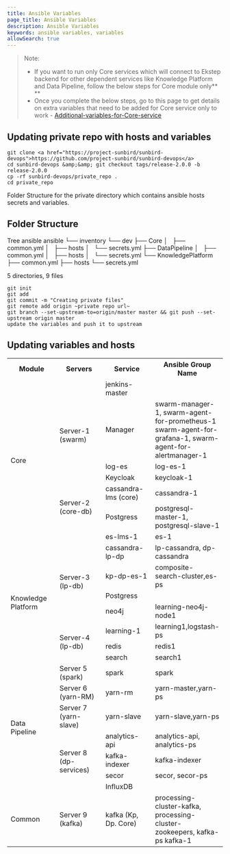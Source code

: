 ```yaml
---
title: Ansible Variables
page_title: Ansible Variables
description: Ansible Variables
keywords: ansible variables, variables
allowSearch: true
---
```

    
> Note: 
>- If you want to run only Core services which will connect to Ekstep backend for other dependent services like Knowledge Platform and Data Pipeline, follow the below steps for Core module only**   **  
>- Once you complete the below steps, go to this page to get details on extra variables that need to be added for Core service only to work - [Additional-variables-for-Core-service](AnsibleVariables-Updatingprivaterepowithhostsandvariables) 
    
    
## Updating private repo with hosts and variables

    
    git clone <a href="https://project-sunbird/sunbird-devops">https://github.com/project-sunbird/sunbird-devops</a>
    cd sunbird-devops &amp;&amp; git checkout tags/release-2.0.0 -b release-2.0.0
    cp -rf sunbird-devops/private_repo .
    cd private_repo


Folder Structure for the private directory which contains ansible hosts secrets and variables.


## Folder Structure

Tree ansible
ansible
└── inventory
    └── dev
        ├── Core
        │   ├── common.yml
        │   ├── hosts
        │   └── secrets.yml
        ├── DataPipeline
        │   ├── common.yml
        │   ├── hosts
        │   └── secrets.yml
        └── KnowledgePlatform
            ├── common.yml
            ├── hosts
            └── secrets.yml

5 directories, 9 files

    git init
    git add
    git commit -m "Creating private files"
    git remote add origin ~private repo url~
    git branch --set-upstream-to=origin/master master && git push --set-upstream origin master
    update the variables and push it to upstream


## Updating variables and hosts

<table>
  <tr>
    <th style="width:25%">Module</th>
    <th style="width:25%">Servers</th>
    <th style="width:25%">Service</th>
    <th style="width:25%">Ansible Group Name</th>
  </tr>
  <tr>
    <td rowspan="7">Core</td>
    <td></td>
    <td>jenkins-master</td>
    <td></td>
  </tr>
  <tr>
    <td rowspan="2">Server-1 (swarm)</td>
    <td>Manager</td>
    <td>swarm-manager-1, swarm-agent-for-prometheus-1 swarm-agent-for-grafana-1, swarm-agent-for-alertmanager-1</td>
  </tr>
  <tr>
    <td>log-es</td>
    <td>log-es-1</td>
  </tr>   
  <tr>
    <td rowspan="4">Server-2 (core-db)</td>
    <td>Keycloak</td>
    <td>keycloak-1</td>
  </tr>  
  <tr>
    <td>cassandra-lms (core)</td>
    <td>cassandra-1</td>
  </tr>   
  <tr>
    <td>Postgress</td>
    <td>postgresql-master-1, postgresql-slave-1</td>
  </tr>   
  <tr>
    <td>es-lms-1</td>
    <td>es-1</td>
  </tr> 
  <tr>
    <td rowspan="7">Knowledge Platform</td>
    <td rowspan="4">Server-3 (lp-db)</td>
    <td>cassandra-lp-dp</td>
    <td>lp-cassandra, dp-cassandra</td>
  </tr>
  <tr>
    <td>kp-dp-es-1</td>
    <td>composite-search-cluster,es-ps</td>
  </tr>
  <tr>
    <td>Postgress</td>
    <td></td>
  </tr>
  <tr>
    <td>neo4j</td>
    <td>learning-neo4j-node1</td>
  </tr>
  <tr>
    <td rowspan="3">Server-4 (lp-db)</td>
    <td>learning-1</td>
    <td>learning1,logstash-ps</td>
  </tr>
  <tr>
    <td>redis</td>
    <td>redis1</td>
  </tr><tr>
    <td>search</td>
    <td>search1</td>
  </tr>
  <tr>
    <td rowspan="7">Data Pipeline</td>
    <td>Server 5 (spark)</td>
    <td>spark</td>
    <td>spark</td>
  </tr>
  <tr>
    <td>Server 6 (yarn-RM)</td>
    <td>yarn-rm </td>
    <td>yarn-master,yarn-ps</td>
  </tr>
  <tr>
    <td>Server 7 (yarn-slave)</td>
    <td>yarn-slave</td>
    <td>yarn-slave,yarn-ps</td>
  </tr>
  <tr>
    <td rowspan="4">Server 8 (dp-services)</td>
    <td>analytics-api</td>
    <td>analytics-api, analytics-ps</td>
  </tr>
  <tr>
    <td>kafka-indexer</td>
    <td>kafka-indexer</td>
  </tr>
  <tr>
    <td>secor</td>
    <td>secor, secor-ps</td>
  </tr>
  <tr>
    <td>InfluxDB</td>
    <td></td>
  </tr>
  <tr>
    <td>Common</td>
    <td>Server 9 (kafka)</td>
    <td>kafka (Kp, Dp. Core)</td>
    <td>processing-cluster-kafka, processing-cluster-zookeepers, kafka-ps
kafka-1</td>
  </tr>
</table>